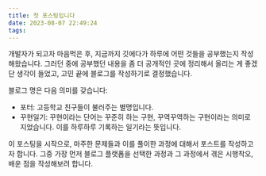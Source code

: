 ```yaml
---
title: 첫 포스팅입니다
date: 2023-08-07 22:49:24
tags:
---
```

개발자가 되고자 마음먹은 후, 지금까지 깃에다가 하루에 어떤 것들을 공부했는지 작성해왔습니다.
그러던 중에 공부했던 내용을 좀 더 공개적인 곳에 정리해서 올리는 게 좋겠단 생각이 들었고, 고민 끝에 블로그를 작성하기로 결정했습니다.

블로그 명은 다음 의미를 갖습니다:
  * 포터: 고등학교 친구들이 불러주는 별명입니다. 
  * 꾸현일기: 꾸현이라는 단어는 꾸준히 하는 구현, 꾸역꾸역하는 구현이라는 의미로 지었습니다. 이를 하루하루 기록하는 일기라는 뜻입니다.

이 포스팅을 시작으로, 마주한 문제들과 이를 풀이한 과정에 대해서 포스트를 작성하고자 합니다.
그중 가장 먼저 블로그 플랫폼을 선택한 과정과 그 과정에서 겪은 시행착오, 배운 점을 작성해보려 합니다.